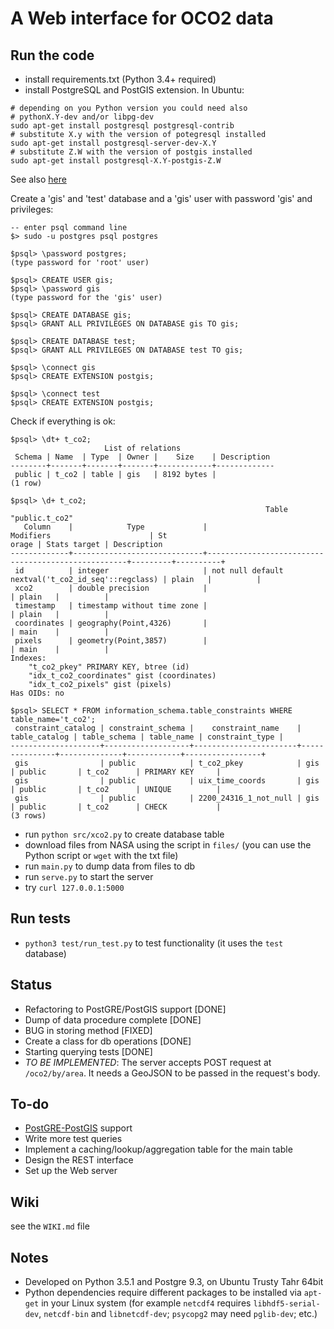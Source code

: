 # A Web interface for OCO2 data

## Run the code
* install requirements.txt (Python 3.4+ required)
* install PostgreSQL and PostGIS extension. In Ubuntu:  
```
# depending on you Python version you could need also 
# pythonX.Y-dev and/or libpg-dev
sudo apt-get install postgresql postgresql-contrib
# substitute X.y with the version of potegresql installed
sudo apt-get install postgresql-server-dev-X.Y
# substitute Z.W with the version of postgis installed
sudo apt-get install postgresql-X.Y-postgis-Z.W
```
See also [here](https://help.ubuntu.com/community/PostgreSQL)

Create a 'gis' and 'test' database and a 'gis' user with password 'gis' and privileges:
```
-- enter psql command line
$> sudo -u postgres psql postgres

$psql> \password postgres;
(type password for 'root' user)

$psql> CREATE USER gis;
$psql> \password gis
(type password for the 'gis' user)

$psql> CREATE DATABASE gis;
$psql> GRANT ALL PRIVILEGES ON DATABASE gis TO gis;

$psql> CREATE DATABASE test;
$psql> GRANT ALL PRIVILEGES ON DATABASE test TO gis;

$psql> \connect gis
$psql> CREATE EXTENSION postgis;

$psql> \connect test
$psql> CREATE EXTENSION postgis;
```

Check if everything is ok:
```
$psql> \dt+ t_co2;
                     List of relations
 Schema | Name  | Type  | Owner |    Size    | Description
--------+-------+-------+-------+------------+-------------
 public | t_co2 | table | gis   | 8192 bytes |
(1 row)

$psql> \d+ t_co2;
                                                         Table "public.t_co2"
   Column    |            Type             |                     Modifiers                      | St
orage | Stats target | Description
-------------+-----------------------------+----------------------------------------------------+---------+----------+
 id          | integer                     | not null default nextval('t_co2_id_seq'::regclass) | plain   |          |
 xco2        | double precision            |                                                    | plain   |          |
 timestamp   | timestamp without time zone |                                                    | plain   |          |
 coordinates | geography(Point,4326)       |                                                    | main    |          |
 pixels      | geometry(Point,3857)        |                                                    | main    |          |
Indexes:
    "t_co2_pkey" PRIMARY KEY, btree (id)
    "idx_t_co2_coordinates" gist (coordinates)
    "idx_t_co2_pixels" gist (pixels)
Has OIDs: no

$psql> SELECT * FROM information_schema.table_constraints WHERE table_name='t_co2';
 constraint_catalog | constraint_schema |    constraint_name    | table_catalog | table_schema | table_name | constraint_type |
--------------------+-------------------+-----------------------+---------------+--------------+------------+-----------------+
 gis                | public            | t_co2_pkey            | gis           | public       | t_co2      | PRIMARY KEY     | 
 gis                | public            | uix_time_coords       | gis           | public       | t_co2      | UNIQUE          | 
 gis                | public            | 2200_24316_1_not_null | gis           | public       | t_co2      | CHECK           | 
(3 rows)

```

* run `python src/xco2.py` to create database table
* download files from NASA using the script in `files/` (you can use the Python script or `wget` with the txt file)
* run `main.py` to dump data from files to db
* run `serve.py` to start the server
* try `curl 127.0.0.1:5000`

## Run tests
* `python3 test/run_test.py` to test functionality (it uses the `test` database)

## Status
* Refactoring to PostGRE/PostGIS support [DONE]
* Dump of data procedure complete [DONE]
* BUG in storing method [FIXED]
* Create a class for db operations [DONE]
* Starting querying tests [DONE]
* *TO BE IMPLEMENTED*: The server accepts POST request at `/oco2/by/area`. It needs a GeoJSON to be passed in the request's body.

## To-do
* [PostGRE-PostGIS](http://postgis.net/) support
* Write more test queries
* Implement a caching/lookup/aggregation table for the main table
* Design the REST interface
* Set up the Web server

## Wiki
see the `WIKI.md` file

## Notes 
* Developed on Python 3.5.1 and Postgre 9.3, on Ubuntu Trusty Tahr 64bit
* Python dependencies require different packages to be installed via `apt-get` in your Linux system (for example `netcdf4` requires `libhdf5-serial-dev`, `netcdf-bin`
   and `libnetcdf-dev`; `psycopg2` may need `pglib-dev`; etc.)